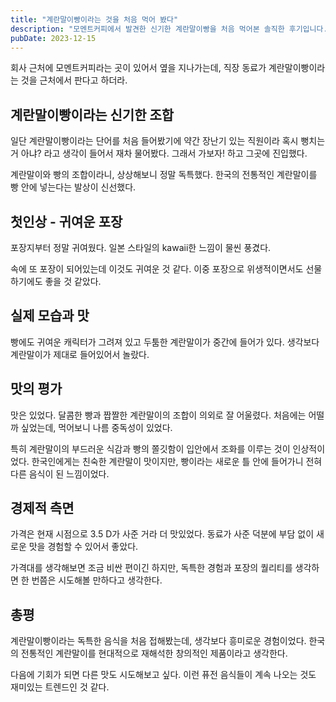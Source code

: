 ```yaml
---
title: "계란말이빵이라는 것을 처음 먹어 봤다"
description: "모멘트커피에서 발견한 신기한 계란말이빵을 처음 먹어본 솔직한 후기입니다. 귀여운 포장과 독특한 맛의 조합을 상세히 기록했습니다."
pubDate: 2023-12-15
---
```


회사 근처에 모멘트커피라는 곳이 있어서 옆을 지나가는데, 직장 동료가 계란말이빵이라는 것을 근처에서 판다고 하더라.

## 계란말이빵이라는 신기한 조합

일단 계란말이빵이라는 단어를 처음 들어봤기에 약간 장난기 있는 직원이라 혹시 뻥치는거 아냐? 라고 생각이 들어서 재차 물어봤다. 그래서 가보자! 하고 그곳에 진입했다.

계란말이와 빵의 조합이라니, 상상해보니 정말 독특했다. 한국의 전통적인 계란말이를 빵 안에 넣는다는 발상이 신선했다.

## 첫인상 - 귀여운 포장


포장지부터 정말 귀여웠다. 일본 스타일의 kawaii한 느낌이 물씬 풍겼다.


속에 또 포장이 되어있는데 이것도 귀여운 것 같다. 이중 포장으로 위생적이면서도 선물하기에도 좋을 것 같았다.

## 실제 모습과 맛


빵에도 귀여운 캐릭터가 그려져 있고 두툼한 계란말이가 중간에 들어가 있다. 생각보다 계란말이가 제대로 들어있어서 놀랐다.

## 맛의 평가

맛은 있었다. 달콤한 빵과 짭짤한 계란말이의 조합이 의외로 잘 어울렸다. 처음에는 어떨까 싶었는데, 먹어보니 나름 중독성이 있었다.

특히 계란말이의 부드러운 식감과 빵의 쫄깃함이 입안에서 조화를 이루는 것이 인상적이었다. 한국인에게는 친숙한 계란말이 맛이지만, 빵이라는 새로운 틀 안에 들어가니 전혀 다른 음식이 된 느낌이었다.

## 경제적 측면

가격은 현재 시점으로 3.5 D가 사준 거라 더 맛있었다. 동료가 사준 덕분에 부담 없이 새로운 맛을 경험할 수 있어서 좋았다.

가격대를 생각해보면 조금 비싼 편이긴 하지만, 독특한 경험과 포장의 퀄리티를 생각하면 한 번쯤은 시도해볼 만하다고 생각한다.

## 총평

계란말이빵이라는 독특한 음식을 처음 접해봤는데, 생각보다 흥미로운 경험이었다. 한국의 전통적인 계란말이를 현대적으로 재해석한 창의적인 제품이라고 생각한다.

다음에 기회가 되면 다른 맛도 시도해보고 싶다. 이런 퓨전 음식들이 계속 나오는 것도 재미있는 트렌드인 것 같다.